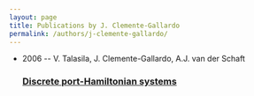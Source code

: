 ```yaml
---
layout: page
title: Publications by J. Clemente-Gallardo
permalink: /authors/j-clemente-gallardo/
---
```


<ul class="post-list">
<li><span class='post-meta'>2006 -- V. Talasila, J. Clemente-Gallardo, A.J. van der Schaft</span><h3><a class='post-link' href='../../discrete-port-hamiltonian-systems'>Discrete port-Hamiltonian systems</a></h3></li>

</ul>

